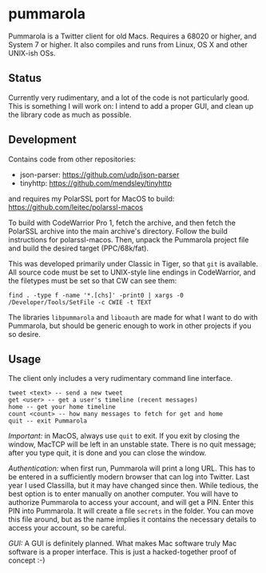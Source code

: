 pummarola
=========

Pummarola is a Twitter client for old Macs. Requires a 68020 or higher, and System 7 or higher. It also compiles and runs from Linux, OS X and other UNIX-ish OSs.

Status
------
Currently very rudimentary, and a lot of the code is not particularly good. This is something I will work on: I intend to add a proper GUI, and clean up the library code as much as possible.

Development
-----------
Contains code from other repositories:
 * json-parser: https://github.com/udp/json-parser
 * tinyhttp: https://github.com/mendsley/tinyhttp
  
and requires my PolarSSL port for MacOS to build: https://github.com/leitec/polarssl-macos

To build with CodeWarrior Pro 1, fetch the archive, and then fetch the PolarSSL archive into the main archive's directory. Follow the build instructions for polarssl-macos. Then, unpack the Pummarola project file and build the desired target (PPC/68k/fat).

This was developed primarily under Classic in Tiger, so that `git` is available. All source code must be set to UNIX-style line endings in CodeWarrior, and the filetypes must be set so that CW can see them:

    find . -type f -name '*.[chs]' -print0 | xargs -0 /Developer/Tools/SetFile -c CWIE -t TEXT

The libraries `libpummarola` and `liboauth` are made for what I want to do with Pummarola, but should be generic enough to work in other projects if you so desire.

Usage
-----

The client only includes a very rudimentary command line interface.

    tweet <text> -- send a new tweet
    get <user> -- get a user's timeline (recent messages)
    home -- get your home timeline
    count <count> -- how many messages to fetch for get and home
    quit -- exit Pummarola
    
*Important:* in MacOS, always use `quit` to exit. If you exit by closing the window, MacTCP will be left in an unstable state. There is no quit message; after you type quit, it is done and you can close the window.

*Authentication:* when first run, Pummarola will print a long URL. This has to be entered in a sufficiently modern browser that can log into Twitter. Last year I used Classilla, but it may have changed since then. While tedious, the best option is to enter manually on another computer. You will have to authorize Pummarola to access your account, and will get a PIN. Enter this PIN into Pummarola. It will create a file `secrets` in the folder. You can move this file around, but as the name implies it contains the necessary details to access your account, so be careful.

*GUI:* A GUI is definitely planned. What makes Mac software truly Mac software is a proper interface. This is just a hacked-together proof of concept :-)
